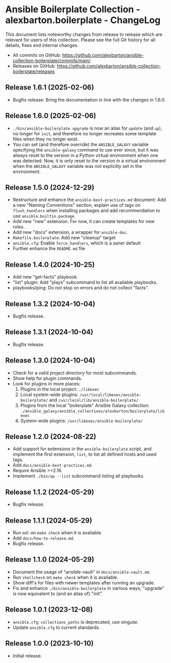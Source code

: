 # Ansible Boilerplate Collection - alexbarton.boilerplate - ChangeLog

This document lists noteworthy changes from release to release which are
relevant for users of this collection. Please see the full Git history for all
details, fixes and internal changes.

- All commits on GitHub:
  <https://github.com/alexbarton/ansible-collection-boilerplate/commits/main/>
- Releases on GitHub:
  <https://github.com/alexbarton/ansible-collection-boilerplate/releases>

## Release 1.6.1 (2025-02-06)

- Bugfix release: Bring the documentation in line with the changes in 1.6.0.

## Release 1.6.0 (2025-02-06)

- `./bin/ansible-boilerplate upgrade` is now an alias for `update` (and `up`),
  no longer for `init`, and therefore no longer recreates some template files
  when they no longer exist.
- You can set (and therefore override) the `ANSIBLE_GALAXY` variable specifying
  the `ansible-galaxy` command to use ever since, but it was always reset to
  the version in a Python virtual environment when one was detected. Now, it is
  only reset to the version in a virtual environment when the `ANSIBLE_GALAXY`
  variable was _not_ explicitly set in the environment.

## Release 1.5.0 (2024-12-29)

- Restructure and enhance the `ansible-best-practices.md` document: Add a new
  "Naming Conventions" section, explain use of tags on `flush_handlers` when
  installing packages and add recommendation to use `ansible.builtin.package`.
- Add new "new" extension. For now, it can create templates for new roles.
- Add new "docs" extension, a wrapper for `ansible-doc`.
- `Makefile.boilerplate`: Add new "cleanup" target
- `ansible.cfg`: Enable `force_handlers`, which is a saner default
- Further enhance the `README.md` file

## Release 1.4.0 (2024-10-25)

- Add new "get-facts" playbook.
- "list" plugin: Add "plays" subcommand to list all available playbooks.
- playbooks/ping: Do not stop on errors and do not collect "facts".

## Release 1.3.2 (2024-10-04)

- Bugfix release.

## Release 1.3.1 (2024-10-04)

- Bugfix release.

## Release 1.3.0 (2024-10-04)

- Check for a valid project directory for most subcommands.
- Show help for plugin commands.
- Look for plugins in more places:
    1. Plugins in the local project:
       `./libexec`
    2. Local system-wide plugins:
       `/usr/local/libexec/ansible-boilerplate/` and
       `/usr/local/lib/ansible-boilerplate/`
    3. Plugins from the local "boilerplate" Ansible Galaxy collection:
       `./ansible_galaxy/ansible_collections/alexbarton/boilerplate/libexec`
    4. System-wide plugins:
       `/usr/libexec/ansible-boilerplate/`

## Release 1.2.0 (2024-08-22)

- Add support for extensions in the `ansible-boilerplate` script, and implement
  the first extension, `list`, to list all defined hosts and used tags.
- Add `docs/ansible-best-practices.md`.
- Require Ansible >=2.16.
- Implement `./bin/ap --list` subcommand listing all playbooks.

## Release 1.1.2 (2024-05-29)

- Bugfix release.

## Release 1.1.1 (2024-05-29)

- Run `mdl` on `make check` when it is available.
- Add `docs/how-to-release.md`.
- Bugfix release.

## Release 1.1.0 (2024-05-29)

- Document the usage of "ansible-vault" in `docs/ansible-vault.md`.
- Run `shellcheck` on `make check` when it is available.
- Show diff's for files with newer templates after running an upgrade.
- Fix and enhance `./bin/ansible-boilerplate` in various ways; "upgrade" is now
  equivalent to (and an alias of) "init".

## Release 1.0.1 (2023-12-08)

- `ansible.cfg`: `collections_paths` is deprecated, use singular.
- Update `ansible.cfg` to current standards.

## Release 1.0.0 (2023-10-10)

- Initial release.

